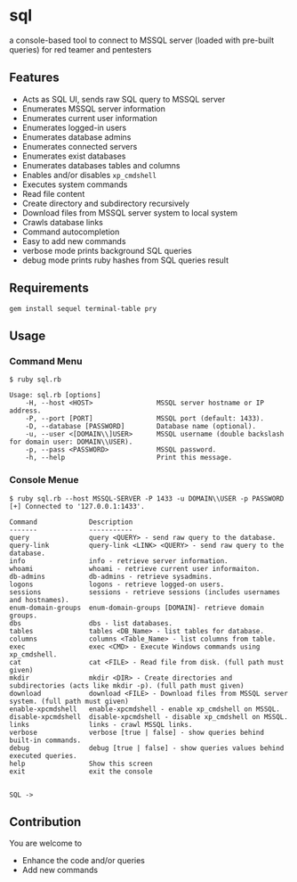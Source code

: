# sql

a console-based tool to connect to MSSQL server (loaded with pre-built queries) for red teamer and pentesters

## Features
- Acts as SQL UI, sends raw SQL query to MSSQL server
- Enumerates MSSQL server information 
- Enumerates current user information
- Enumerates logged-in users
- Enumerates database admins 
- Enumerates connected servers
- Enumerates exist databases
- Enumerates databases tables and columns 
- Enables and/or disables `xp_cmdshell` 
- Executes system commands
- Read file content
- Create directory and subdirectory recursively 
- Download files from MSSQL server system to local system
- Crawls database links
- Command autocompletion
- Easy to add new commands
- verbose mode prints background SQL queries
- debug mode prints ruby hashes from SQL queries result


## Requirements
```
gem install sequel terminal-table pry
```

## Usage

### Command Menu
```
$ ruby sql.rb 

Usage: sql.rb [options]
    -H, --host <HOST>                MSSQL server hostname or IP address.
    -P, --port [PORT]                MSSQL port (default: 1433).
    -D, --database [PASSWORD]        Database name (optional).
    -u, --user <[DOMAIN\\]USER>      MSSQL username (double backslash for domain user: DOMAIN\\USER).
    -p, --pass <PASSWORD>            MSSQL password.
    -h, --help                       Print this message.
```

### Console Menue
```
$ ruby sql.rb --host MSSQL-SERVER -P 1433 -u DOMAIN\\USER -p PASSWORD
[+] Connected to '127.0.0.1:1433'.

Command             Description
-------             -----------
query               query <QUERY> - send raw query to the database.
query-link          query-link <LINK> <QUERY> - send raw query to the database.
info                info - retrieve server information.
whoami              whoami - retrieve current user informaiton.
db-admins           db-admins - retrieve sysadmins.
logons              logons - retrieve logged-on users.
sessions            sessions - retrieve sessions (includes usernames and hostnames).
enum-domain-groups  enum-domain-groups [DOMAIN]- retrieve domain groups.
dbs                 dbs - list databases.
tables              tables <DB_Name> - list tables for database.
columns             columns <Table_Name> - list columns from table.
exec                exec <CMD> - Execute Windows commands using xp_cmdshell.
cat                 cat <FILE> - Read file from disk. (full path must given)
mkdir               mkdir <DIR> - Create directories and subdirectories (acts like mkdir -p). (full path must given)
download            download <FILE> - Download files from MSSQL server system. (full path must given)
enable-xpcmdshell   enable-xpcmdshell - enable xp_cmdshell on MSSQL.
disable-xpcmdshell  disable-xpcmdshell - disable xp_cmdshell on MSSQL.
links               links - crawl MSSQL links.
verbose             verbose [true | false] - show queries behind built-in commands.
debug               debug [true | false] - show queries values behind executed queries.
help                Show this screen
exit                exit the console


SQL -> 
```

## Contribution 
You are welcome to
- Enhance the code and/or queries 
- Add new commands
